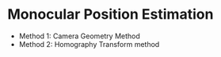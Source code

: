 # Monocular Position Estimation
- Method 1: Camera Geometry Method
- Method 2: Homography Transform method
